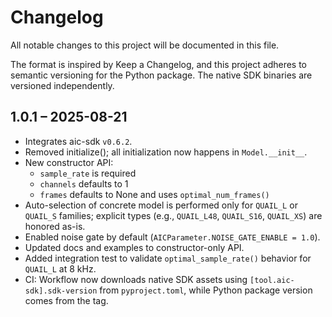 # Changelog

All notable changes to this project will be documented in this file.

The format is inspired by Keep a Changelog, and this project adheres to semantic versioning for the Python package. The native SDK binaries are versioned independently.

## 1.0.1 – 2025-08-21

- Integrates aic-sdk `v0.6.2`.
- Removed initialize(); all initialization now happens in `Model.__init__`.
- New constructor API:
  - `sample_rate` is required
  - `channels` defaults to 1
  - `frames` defaults to None and uses `optimal_num_frames()`
- Auto-selection of concrete model is performed only for `QUAIL_L` or `QUAIL_S` families; explicit types (e.g., `QUAIL_L48`, `QUAIL_S16`, `QUAIL_XS`) are honored as-is.
- Enabled noise gate by default (`AICParameter.NOISE_GATE_ENABLE = 1.0`).
- Updated docs and examples to constructor-only API.
- Added integration test to validate `optimal_sample_rate()` behavior for `QUAIL_L` at 8 kHz.
- CI: Workflow now downloads native SDK assets using `[tool.aic-sdk].sdk-version` from `pyproject.toml`, while Python package version comes from the tag.